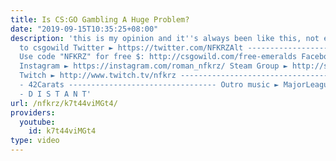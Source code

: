 ```yaml
---
title: Is CS:GO Gambling A Huge Problem?
date: "2019-09-15T10:35:25+08:00"
description: 'this is my opinion and it''s always been like this, not even being related
  to csgowild Twitter ► https://twitter.com/NFKRZAlt ---------------------------------
  Use code "NFKRZ" for free $: http://csgowild.com/free-emeralds Facebook ► https://www.facebook.com/NFKRZ1
  Instagram ► https://instagram.com/roman_nfkrz/ Steam Group ► http://steamcommunity.com/groups/nfkrzgroup
  Twitch ► http://www.twitch.tv/nfkrz --------------------------------- Music: BONES
  - 42Carats --------------------------------- Outro music ► MajorLeagueWobs/Holder
  - D I S T A N T'
url: /nfkrz/k7t44viMGt4/
providers:
  youtube:
    id: k7t44viMGt4
type: video
---
```

